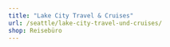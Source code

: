 ```yaml
---
title: "Lake City Travel & Cruises"
url: /seattle/lake-city-travel-und-cruises/
shop: Reisebüro
---
```

